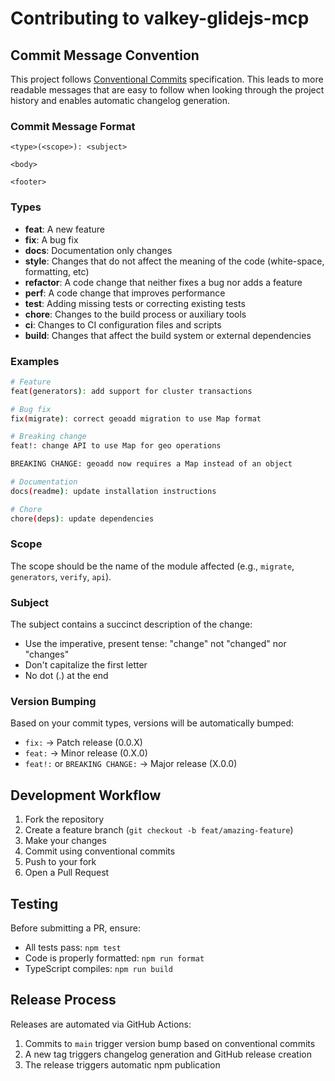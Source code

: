 # Contributing to valkey-glidejs-mcp

## Commit Message Convention

This project follows [Conventional Commits](https://www.conventionalcommits.org/) specification. This leads to more readable messages that are easy to follow when looking through the project history and enables automatic changelog generation.

### Commit Message Format

```
<type>(<scope>): <subject>

<body>

<footer>
```

### Types

- **feat**: A new feature
- **fix**: A bug fix
- **docs**: Documentation only changes
- **style**: Changes that do not affect the meaning of the code (white-space, formatting, etc)
- **refactor**: A code change that neither fixes a bug nor adds a feature
- **perf**: A code change that improves performance
- **test**: Adding missing tests or correcting existing tests
- **chore**: Changes to the build process or auxiliary tools
- **ci**: Changes to CI configuration files and scripts
- **build**: Changes that affect the build system or external dependencies

### Examples

```bash
# Feature
feat(generators): add support for cluster transactions

# Bug fix
fix(migrate): correct geoadd migration to use Map format

# Breaking change
feat!: change API to use Map for geo operations

BREAKING CHANGE: geoadd now requires a Map instead of an object

# Documentation
docs(readme): update installation instructions

# Chore
chore(deps): update dependencies
```

### Scope

The scope should be the name of the module affected (e.g., `migrate`, `generators`, `verify`, `api`).

### Subject

The subject contains a succinct description of the change:

- Use the imperative, present tense: "change" not "changed" nor "changes"
- Don't capitalize the first letter
- No dot (.) at the end

### Version Bumping

Based on your commit types, versions will be automatically bumped:

- `fix:` → Patch release (0.0.X)
- `feat:` → Minor release (0.X.0)
- `feat!:` or `BREAKING CHANGE:` → Major release (X.0.0)

## Development Workflow

1. Fork the repository
2. Create a feature branch (`git checkout -b feat/amazing-feature`)
3. Make your changes
4. Commit using conventional commits
5. Push to your fork
6. Open a Pull Request

## Testing

Before submitting a PR, ensure:

- All tests pass: `npm test`
- Code is properly formatted: `npm run format`
- TypeScript compiles: `npm run build`

## Release Process

Releases are automated via GitHub Actions:

1. Commits to `main` trigger version bump based on conventional commits
2. A new tag triggers changelog generation and GitHub release creation
3. The release triggers automatic npm publication
